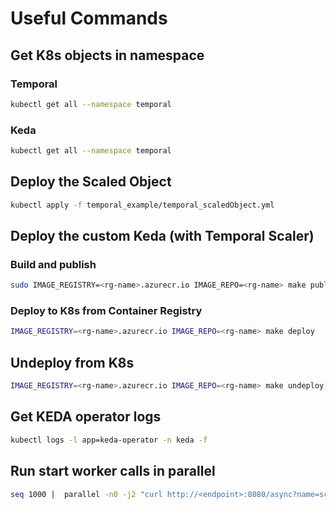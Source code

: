 # Useful Commands

## Get K8s objects in namespace

### Temporal

```bash
kubectl get all --namespace temporal
```

### Keda

```bash
kubectl get all --namespace temporal
```

## Deploy the Scaled Object

```bash
kubectl apply -f temporal_example/temporal_scaledObject.yml
```

## Deploy the custom Keda (with Temporal Scaler)

### Build and publish

```bash
sudo IMAGE_REGISTRY=<rg-name>.azurecr.io IMAGE_REPO=<rg-name> make publish
```

### Deploy to K8s from Container Registry

```bash
IMAGE_REGISTRY=<rg-name>.azurecr.io IMAGE_REPO=<rg-name> make deploy
```

## Undeploy from K8s

```bash
IMAGE_REGISTRY=<rg-name>.azurecr.io IMAGE_REPO=<rg-name> make undeploy
```

## Get KEDA operator logs

```bash
kubectl logs -l app=keda-operator -n keda -f
```

## Run start worker calls in parallel

```bash
seq 1000 |  parallel -n0 -j2 "curl http://<endpoint>:8080/async?name=scaletest1"
```